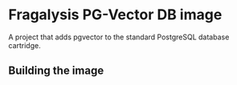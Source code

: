 # Fragalysis PG-Vector DB image
A project that adds pgvector to the standard PostgreSQL
database cartridge.

## Building the image
